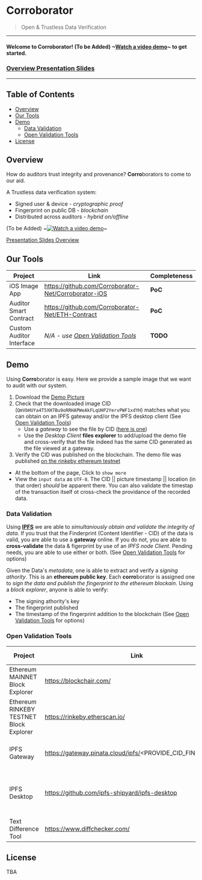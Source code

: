 # Corroborator
> Open &amp; Trustless Data Verification

---

#### Welcome to Corroborator! (To be Added) ~[Watch a video demo](https://www.youtube.com/)~  to get started.

### [Overview Presentation Slides](https://docs.google.com/presentation/d/1tid3rLwj4DxNinqXEinlbSFWoJ9HQ7RwI4ALeHtcZn8/edit?usp=sharing)

---

## Table of Contents

- [Overview](#overview)
- [Our Tools](#our-tools)
- [Demo](#demo)
  - [Data Validation](#data-validation)
  - [Open Validation Tools](#open-validation-tools)
- [License](#license)

## Overview

How do auditors trust integrity and provenance? 
**Corro**borators to come to our aid.

A Trustless data verification system:
- Signed user & device - *cryptographic proof*
- Fingerprint on public DB - *blockchain*
- Distributed across auditors  - *hybrid on/offline*

(To be Added) ~[![Watch a video demo](img/TBD.png)](https://www.youtube.com/)~

[Presentation Slides Overview](https://docs.google.com/presentation/d/1tid3rLwj4DxNinqXEinlbSFWoJ9HQ7RwI4ALeHtcZn8/edit?usp=sharing)


## Our Tools

| Project | Link | Completeness |
|----------|---------|--------------|
| iOS Image App | https://github.com/Corroborator-Net/Corroborator-iOS  | **PoC** |
| Auditor Smart Contract | https://github.com/Corroborator-Net/ETH-Contract | **PoC** |
| Custom Auditor Interface | *N/A - use [Open Validation Tools](#open-validation-tools)* | **TODO** |


## Demo

Using **Corro**borator is easy. Here we provide a sample image that we want to audit with our system. 

1. Download the [Demo Picture](QmVbHUYa4T5XH7Bu9oRRHAPWeAkFLqUHP2YervPWF1xdYH.jpeg)
2. Check that the downloaded image CID (`QmVbHUYa4T5XH7Bu9oRRHAPWeAkFLqUHP2YervPWF1xdYH`) matches what you can obtain on an IPFS gateway and/or the IPFS desktop client (See [Open Validation Tools](#open-validation-tools))
    - Use a *gateway* to see the file by CID ([here is one](https://gateway.pinata.cloud/ipfs/QmVbHUYa4T5XH7Bu9oRRHAPWeAkFLqUHP2YervPWF1xdYH))
    - Use the *Desktop Client* **files explorer** to add/upload the demo file and cross-verify that the file indeed has the same CID generated as the file viewed at a gateway.
3. Verify the CID was published on the blockchain. The demo file was published [on the rinkeby ethereum testnet ](https://rinkeby.etherscan.io/tx/0xf57277877c5d9a1546c27eac92ed4e6024bb667366f89220478db5f0bec55307)
  - At the bottom of the page, Click to `show more`
  - View the `input data` as `UTF-8`. The CID || picture timestamp || location (in that order)  _should_ be apparent there. You can also validate the timestap of the transaction itself ot cross-check the providance of the recorded data.
  

### Data Validation

Using **[IPFS](https://ipfs.io)** we are able to *simultaniously obtain and validate the integrity of data*. If you trust that the Finderprint (Content Identifier - CID) of the data is valid, you are able to use a **gateway** online. If you do not, you are able to **cross-validate** the data & figerprint by use of an *IPFS node Client*. Pending needs, you are able to use either or both. (See [Open Validation Tools](#open-validation-tools) for options)

Given the Data's *metadata*, one is able to extract and verify a *signing athority*. This is an **ethereum public key**. Each **corro**borator is assigned one to *sign the data and publish the fingerprint to the ethereum blockain*. Using a *block explorer*, anyone is able to verify:
- The signing athority's key
- The fingerprint published
- The timestamp of the fingerprint addition to the blockchain
(See [Open Validation Tools](#open-validation-tools) for options)

### Open Validation Tools

| Project | Link | What it Does |
|----------|---------|--------------|
| Ethereum MAINNET Block Explorer | https://blockchair.com/ | Figerprint & Data Provenance (Production)|
| Ethereum RINKEBY TESTNET Block Explorer | https://rinkeby.etherscan.io/ | Figerprint & Data Provenance (Testing)|
| IPFS Gateway | https://gateway.pinata.cloud/ipfs/<PROVIDE_CID_FINGERPRINT> | Fingerprint & Data Validation (online)|
| IPFS Desktop | https://github.com/ipfs-shipyard/ipfs-desktop | Fingerprint & Data cross-validation Client (download)|
| Text Difference Tool | https://www.diffchecker.com/ | Crosscheck CIDs and Hashes|

## License

TBA
